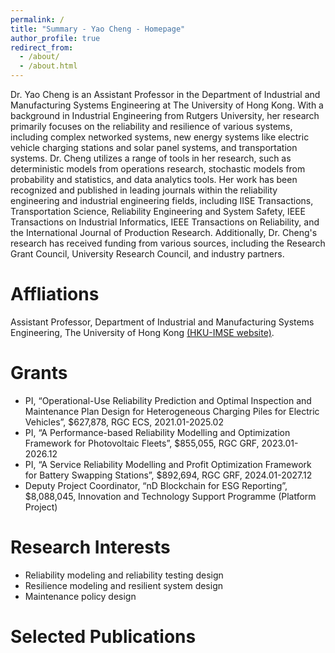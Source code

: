 ```yaml
---
permalink: /
title: "Summary - Yao Cheng - Homepage"
author_profile: true
redirect_from: 
  - /about/
  - /about.html
---
```


Dr. Yao Cheng is an Assistant Professor in the Department of Industrial and Manufacturing Systems Engineering at The University of Hong Kong. With a background in Industrial Engineering from Rutgers University, her research primarily focuses on the reliability and resilience of various systems, including complex networked systems, new energy systems like electric vehicle charging stations and solar panel systems, and transportation systems. Dr. Cheng utilizes a range of tools in her research, such as deterministic models from operations research, stochastic models from probability and statistics, and data analytics tools. Her work has been recognized and published in leading journals within the reliability engineering and industrial engineering fields, including IISE Transactions, Transportation Science, Reliability Engineering and System Safety, IEEE Transactions on Industrial Informatics, IEEE Transactions on Reliability, and the International Journal of Production Research. Additionally, Dr. Cheng's research has received funding from various sources, including the Research Grant Council, University Research Council, and industry partners.

Affliations
======
Assistant Professor, Department of Industrial and Manufacturing Systems Engineering, The University of Hong Kong [(HKU-IMSE website)](https://www.imse.hku.hk/people/y-cheng).

Grants
======
* PI, “Operational-Use Reliability Prediction and Optimal Inspection and Maintenance Plan Design for Heterogeneous Charging Piles for Electric Vehicles”, $627,878, RGC ECS, 2021.01-2025.02
* PI, “A Performance-based Reliability Modelling and Optimization Framework for Photovoltaic Fleets”, $855,055, RGC GRF, 2023.01-2026.12
* PI, “A Service Reliability Modelling and Profit Optimization Framework for Battery Swapping Stations”, $892,694, RGC GRF, 2024.01-2027.12
* Deputy Project Coordinator, “nD Blockchain for ESG Reporting”, $8,088,045, Innovation and Technology Support Programme (Platform Project)

Research Interests
======
* Reliability modeling and reliability testing design
* Resilience modeling and resilient system design
* Maintenance policy design

Selected Publications
======

